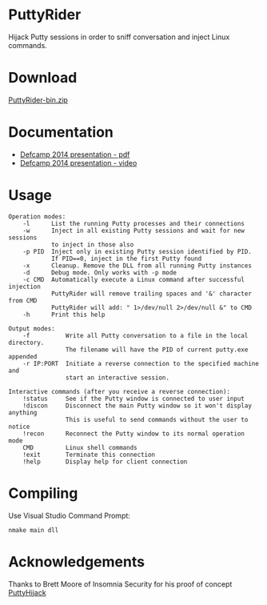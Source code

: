 PuttyRider
==========
Hijack Putty sessions in order to sniff conversation and inject Linux commands.

Download
========
[PuttyRider-bin.zip](https://github.com/seastorm/PuttyRider/releases/download/0.1/PuttyRider-bin.zip)


Documentation
=============
* [Defcamp 2014 presentation - pdf](http://defcamp.ro/dc14/AdrianFurtuna.pdf)
* [Defcamp 2014 presentation - video](https://www.youtube.com/watch?v=nfhzoFPGUhg&list=UUc05xgnkf4YZEdn3zBJRFkA)


Usage
=====
	Operation modes:
		-l		List the running Putty processes and their connections
		-w		Inject in all existing Putty sessions and wait for new sessions
				to inject in those also
		-p PID  Inject only in existing Putty session identified by PID.
				If PID==0, inject in the first Putty found
		-x		Cleanup. Remove the DLL from all running Putty instances
		-d		Debug mode. Only works with -p mode
		-c CMD  Automatically execute a Linux command after successful injection
				PuttyRider will remove trailing spaces and '&' character from CMD
				PuttyRider will add: " 1>/dev/null 2>/dev/null &" to CMD
		-h		Print this help

	Output modes:
		-f			Write all Putty conversation to a file in the local directory.
					The filename will have the PID of current putty.exe appended
		-r IP:PORT	Initiate a reverse connection to the specified machine and
					start an interactive session.

	Interactive commands (after you receive a reverse connection):
		!status		See if the Putty window is connected to user input
		!discon		Disconnect the main Putty window so it won't display anything
					This is useful to send commands without the user to notice
		!recon		Reconnect the Putty window to its normal operation mode
		CMD			Linux shell commands
		!exit		Terminate this connection
		!help		Display help for client connection

		
Compiling
=========
Use Visual Studio Command Prompt:

	nmake main dll

Acknowledgements
================
Thanks to Brett Moore of Insomnia Security for his proof of concept [PuttyHijack](https://www.insomniasec.com/downloads/tools/PuttyHijackV1.0.rar)


